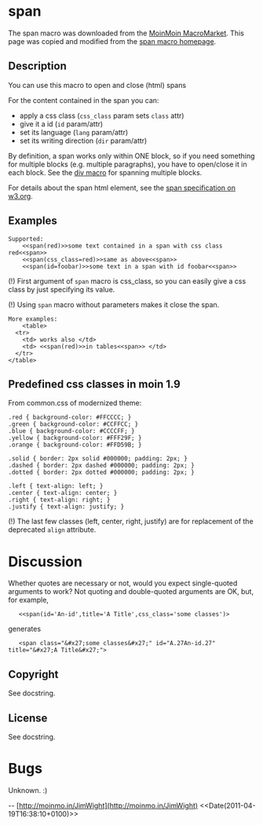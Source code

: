 # span

The span macro was downloaded from the [MoinMoin MacroMarket](http://moinmo.in/MacroMarket).  This page was copied and modified from the [span macro homepage](http://moinmo.in/MacroMarket/span).

## Description
You can use this macro to open and close (html) spans

For the content contained in the span you can:
* apply a css class (`css_class` param sets `class` attr)
* give it a id (`id` param/attr)
* set its language (`lang` param/attr)
* set its writing direction (`dir` param/attr)

By definition, a span works only within ONE block, so if you need something for multiple blocks (e.g. multiple paragraphs), you have to open/close it in each block.  See the [div macro](/HelpOnMacros/div) for spanning multiple blocks.

For details about the span html element, see the [span specification on w3.org](http://www.w3.org/TR/html401/struct/global.html#h-7.5.4).

## Examples
```
Supported:
    <<span(red)>>some text contained in a span with css class red<<span>>
    <<span(css_class=red)>>same as above<<span>>
    <<span(id=foobar)>>some text in a span with id foobar<<span>>
```


(!) First argument of `span` macro is css_class, so you can easily give a css class by just specifying its value.

(!) Using `span` macro without parameters makes it close the span.

```
More examples:
    <table>
  <tr>
    <td> works also </td>
    <td> <<span(red)>>in tables<<span>> </td>
  </tr>
</table>

```



## Predefined css classes in moin 1.9
From common.css of modernized theme:
```
.red { background-color: #FFCCCC; }
.green { background-color: #CCFFCC; }
.blue { background-color: #CCCCFF; }
.yellow { background-color: #FFF29F; }
.orange { background-color: #FFD59B; }

.solid { border: 2px solid #000000; padding: 2px; }
.dashed { border: 2px dashed #000000; padding: 2px; }
.dotted { border: 2px dotted #000000; padding: 2px; }

.left { text-align: left; }
.center { text-align: center; }
.right { text-align: right; }
.justify { text-align: justify; }
```


(!) The last few classes (left, center, right, justify) are for replacement of the deprecated `align` attribute.

# Discussion
Whether quotes are necessary or not, would you expect single-quoted arguments to work? Not quoting and double-quoted arguments are OK, but, for example,

```   <<span(id='An-id',title='A Title',css_class='some classes')>```


generates

```   <span class="&#x27;some classes&#x27;" id="A.27An-id.27" title="&#x27;A Title&#x27;">```


## Copyright
See docstring.

## License
See docstring.

# Bugs
Unknown. :)

-- [http://moinmo.in/JimWight](http://moinmo.in/JimWight) <<Date(2011-04-19T16:38:10+0100)>>
